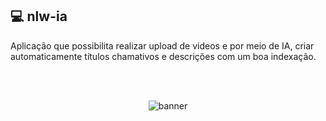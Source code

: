 ## 💻 nlw-ia

Aplicação que possibilita realizar upload de videos e por meio de IA, criar automaticamente títulos chamativos e descrições com um boa indexação.

<br />
<br />

<p align="center">
    <img align="center" src="https://github.com/micaellimedeiros/nlw-ia/assets/54600663/7cd3f763-e848-434f-a180-6c9ada728d24" alt="banner"/>
</p>
